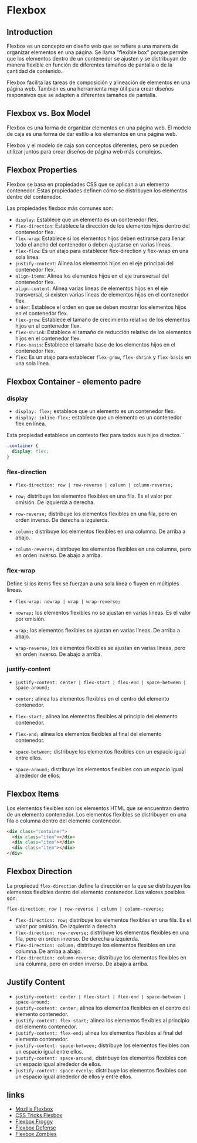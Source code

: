 # Flexbox

## Introduction

Flexbox es un concepto en diseño web que se refiere a una manera de organizar elementos en una página. Se llama "flexible box" porque permite que los elementos dentro de un contenedor se ajusten y se distribuyan de manera flexible en función de diferentes tamaños de pantalla o de la cantidad de contenido.

Flexbox facilita las tareas de composición y alineación de elementos en una página web. También es una herramienta muy útil para crear diseños responsivos que se adapten a diferentes tamaños de pantalla.

## Flexbox vs. Box Model

Flexbox es una forma de organizar elementos en una página web. El modelo de caja es una forma de dar estilo a los elementos en una página web.

Flexbox y el modelo de caja son conceptos diferentes, pero se pueden utilizar juntos para crear diseños de página web más complejos.

## Flexbox Properties

Flexbox se basa en propiedades CSS que se aplican a un elemento contenedor. Estas propiedades definen cómo se distribuyen los elementos dentro del contenedor.

Las propiedades flexbox más comunes son:

- `display`: Establece que un elemento es un contenedor flex.
- `flex-direction`: Establece la dirección de los elementos hijos dentro del contenedor flex.
- `flex-wrap`: Establece si los elementos hijos deben estirarse para llenar todo el ancho del contenedor o deben ajustarse en varias líneas.
- `flex-flow`: Es un atajo para establecer flex-direction y flex-wrap en una sola línea.
- `justify-content`: Alinea los elementos hijos en el eje principal del contenedor flex.
- `align-items`: Alinea los elementos hijos en el eje transversal del contenedor flex.
- `align-content`: Alinea varias líneas de elementos hijos en el eje transversal, si existen varias líneas de elementos hijos en el contenedor flex.
- `order`: Establece el orden en que se deben mostrar los elementos hijos en el contenedor flex.
- `flex-grow`: Establece el tamaño de crecimiento relativo de los elementos hijos en el contenedor flex.
- `flex-shrink`: Establece el tamaño de reducción relativo de los elementos hijos en el contenedor flex.
- `flex-basis`: Establece el tamaño base de los elementos hijos en el contenedor flex.
- `flex`: Es un atajo para establecer `flex-grow`, `flex-shrink` y `flex-basis` en una sola línea.

## Flexbox Container - elemento padre

### display

- `display: flex;` establece que un elemento es un contenedor flex.
- `display: inline-flex;` establece que un elemento es un contenedor flex en línea.

Esta propiedad establece un contexto flex para todos sus hijos directos.``

```css
.container {
  display: flex;
}
```

### flex-direction

- `flex-direction: row | row-reverse | column | column-reverse;`

- `row;` distribuye los elementos flexibles en una fila. Es el valor por omisión. De izquierda a derecha.
- `row-reverse;` distribuye los elementos flexibles en una fila, pero en orden inverso. De derecha a izquierda.
- `column;` distribuye los elementos flexibles en una columna. De arriba a abajo.
- `column-reverse;` distribuye los elementos flexibles en una columna, pero en orden inverso. De abajo a arriba.

### flex-wrap

Define si los items flex se fuerzan a una sola línea o fluyen en múltiples líneas.

- `flex-wrap: nowrap | wrap | wrap-reverse;`

- `nowrap;` los elementos flexibles no se ajustan en varias líneas. Es el valor por omisión.
- `wrap;` los elementos flexibles se ajustan en varias líneas. De arriba a abajo.
- `wrap-reverse;` los elementos flexibles se ajustan en varias líneas, pero en orden inverso. De abajo a arriba.

### justify-content

- `justify-content: center | flex-start | flex-end | space-between | space-around;`

- `center;` alinea los elementos flexibles en el centro del elemento contenedor.
- `flex-start;` alinea los elementos flexibles al principio del elemento contenedor.
- `flex-end;` alinea los elementos flexibles al final del elemento contenedor.
- `space-between;` distribuye los elementos flexibles con un espacio igual entre ellos.
- `space-around;` distribuye los elementos flexibles con un espacio igual alrededor de ellos.



## Flexbox Items

Los elementos flexibles son los elementos HTML que se encuentran dentro de un elemento contenedor. Los elementos flexibles se distribuyen en una fila o columna dentro del elemento contenedor.

```html
<div class="container">
  <div class="item"></div>
  <div class="item"></div>
  <div class="item"></div>
</div>
```

## Flexbox Direction

La propiedad `flex-direction` define la dirección en la que se distribuyen los elementos flexibles dentro del elemento contenedor. Los valores posibles son:

`flex-direction: row | row-reverse | column | column-reverse;`

- `flex-direction: row;` distribuye los elementos flexibles en una fila. Es el valor por omisión. De izquierda a derecha.
- `flex-direction: row-reverse;` distribuye los elementos flexibles en una fila, pero en orden inverso. De derecha a izquierda.
- `flex-direction: column;` distribuye los elementos flexibles en una columna. De arriba a abajo.
- `flex-direction: column-reverse;` distribuye los elementos flexibles en una columna, pero en orden inverso. De abajo a arriba.

## Justify Content

- `justify-content: center | flex-start | flex-end | space-between | space-around;`
- `justify-content: center;` alinea los elementos flexibles en el centro del elemento contenedor.
- `justify-content: flex-start;` alinea los elementos flexibles al principio del elemento contenedor.
- `justify-content: flex-end;` alinea los elementos flexibles al final del elemento contenedor.
- `justify-content: space-between;` distribuye los elementos flexibles con un espacio igual entre ellos.
- `justify-content: space-around;` distribuye los elementos flexibles con un espacio igual alrededor de ellos.
- `justify-content: space-evenly;` distribuye los elementos flexibles con un espacio igual alrededor de ellos y entre ellos.

## links

- [Mozilla Flexbox](https://developer.mozilla.org/es/docs/Learn/CSS/CSS_layout/Flexbox)
- [CSS Tricks Flexbox](https://css-tricks.com/snippets/css/a-guide-to-flexbox/)
- [Flexbox Froggy](https://flexboxfroggy.com/)
- [Flexbox Defense](http://www.flexboxdefense.com/)
- [Flexbox Zombies](https://mastery.games/flexboxzombies/)
